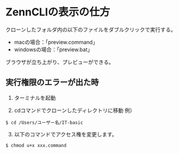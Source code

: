 # ZennCLIの表示の仕方
クローンしたフォルダ内の以下のファイルをダブルクリックで実行する。
* macの場合：「preview.command」
* windowsの場合：「preview.bat」

ブラウザが立ち上がり、プレビューができる。

## 実行権限のエラーが出た時
1. ターミナルを起動

2. cdコマンドでクローンしたディレクトリに移動
例）
```
$ cd /Users/ユーザー名/IT-basic
```

3. 以下のコマンドでアクセス権を変更します。
```
$ chmod u+x xxx.command
```

